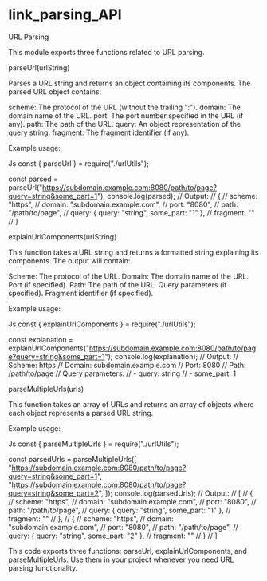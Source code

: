 # link_parsing_API
URL Parsing

This module exports three functions related to URL parsing.

parseUrl(urlString)

Parses a URL string and returns an object containing its components. The parsed URL object contains:

scheme: The protocol of the URL (without the trailing ":").
domain: The domain name of the URL.
port: The port number specified in the URL (if any).
path: The path of the URL.
query: An object representation of the query string.
fragment: The fragment identifier (if any).

Example usage:

Js
const { parseUrl } = require("./urlUtils");

const parsed = parseUrl("https://subdomain.example.com:8080/path/to/page?query=string&some_part=1");
console.log(parsed);
// Output:
// {
//   scheme: "https",
//   domain: "subdomain.example.com",
//   port: "8080",
//   path: "/path/to/page",
//   query: { query: "string", some_part: "1" },
//   fragment: ""
// }

explainUrlComponents(urlString)

This function takes a URL string and returns a formatted string explaining its components. The output will contain:

Scheme: The protocol of the URL.
Domain: The domain name of the URL.
Port (if specified).
Path: The path of the URL.
Query parameters (if specified).
Fragment identifier (if specified).

Example usage:

Js
const { explainUrlComponents } = require("./urlUtils");

const explanation = explainUrlComponents("https://subdomain.example.com:8080/path/to/page?query=string&some_part=1");
console.log(explanation);
// Output:
// Scheme: https
// Domain: subdomain.example.com
// Port: 8080
// Path: /path/to/page
// Query parameters:
// - query: string
// - some_part: 1

parseMultipleUrls(urls)

This function takes an array of URLs and returns an array of objects where each object represents a parsed URL string.

Example usage:

Js
const { parseMultipleUrls } = require("./urlUtils");

const parsedUrls = parseMultipleUrls([
  "https://subdomain.example.com:8080/path/to/page?query=string&some_part=1",
  "https://subdomain.example.com:8080/path/to/page?query=string&some_part=2",
]);
console.log(parsedUrls);
// Output:
// [
//   {
//     scheme: "https",
//     domain: "subdomain.example.com",
//     port: "8080",
//     path: "/path/to/page",
//     query: { query: "string", some_part: "1" },
//     fragment: ""
//   },
//   {
//     scheme: "https",
//     domain: "subdomain.example.com",
//     port: "8080",
//     path: "/path/to/page",
//     query: { query: "string", some_part: "2" },
//     fragment: ""
//   }
// ]


This code exports three functions: parseUrl, explainUrlComponents, and parseMultipleUrls. Use them in your project whenever you need URL parsing functionality.
